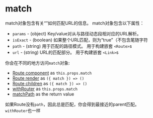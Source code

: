 # match

match对象包含有关“<Route path>”如何匹配URL的信息。 match对象包含以下属性：

  - `params` - (object) Key/value对从与路径动态段相对应的URL解析。
  - `isExact` - (boolean) 如果整个URL匹配，则为“true”（不包含尾随字符
  - `path` - (string) 用于匹配的路径模式。 用于构建嵌套 `<Route>`s
  - `url` - (string) URL的匹配部分。 用于构建嵌套 `<Link>`s

你会在不同的地方访问`match`对象:

- [Route component](./Route.md#component) as `this.props.match`
- [Route render](./Route.md#render-func) as `({ match }) => ()`
- [Route children](./Route.md#children-func) as `({ match }) => ()`
- [withRouter](./withRouter.md) as `this.props.match`
- [matchPath](./matchPath.md) as the return value

如果Route没有`path`，因此总是匹配，你会得到最接近的parent匹配。 `withRouter`也一样


